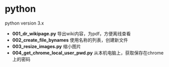 # python

python version 3.x 

- **001_dr_wikipage.py**  导出wiki内容，为pdf，方便离线查看
- **002_create_file_bynames** 使用名称的列表，创建新文件
- **003_resize_images.py** 缩小图片
- **004_get_chrome_local_user_pwd.py** 从本机电脑上，获取保存在chrome上的密码

